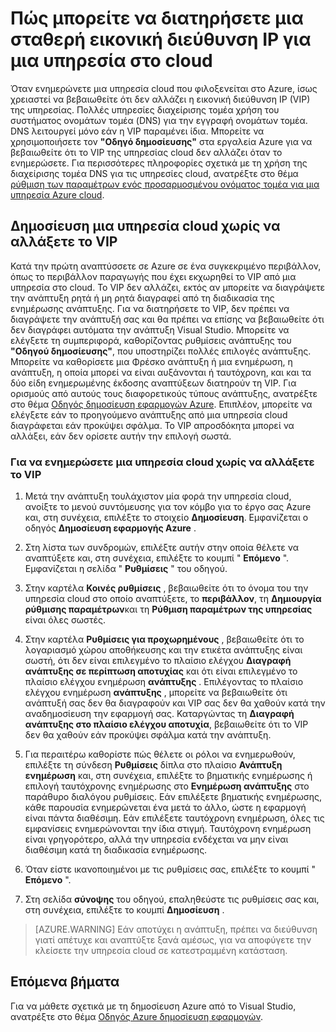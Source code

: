 <properties
   pageTitle="Πώς μπορείτε να διατηρήσετε μια σταθερή εικονική διεύθυνση IP για μια υπηρεσία cloud | Microsoft Azure"
   description="Μάθετε πώς μπορείτε να διασφαλίσετε ότι η εικονική διεύθυνση IP (VIP) από την υπηρεσία Azure cloud δεν αλλάζει."
   services="visual-studio-online"
   documentationCenter="na"
   authors="TomArcher"
   manager="douge"
   editor="" />
<tags
   ms.service="multiple"
   ms.devlang="dotnet"
   ms.topic="article"
   ms.tgt_pltfrm="na"
   ms.workload="multiple"
   ms.date="08/15/2016"
   ms.author="tarcher" />

# <a name="how-to-retain-a-constant-virtual-ip-address-for-a-cloud-service"></a>Πώς μπορείτε να διατηρήσετε μια σταθερή εικονική διεύθυνση IP για μια υπηρεσία στο cloud

Όταν ενημερώνετε μια υπηρεσία cloud που φιλοξενείται στο Azure, ίσως χρειαστεί να βεβαιωθείτε ότι δεν αλλάζει η εικονική διεύθυνση IP (VIP) της υπηρεσίας. Πολλές υπηρεσίες διαχείρισης τομέα χρήση του συστήματος ονομάτων τομέα (DNS) για την εγγραφή ονομάτων τομέα. DNS λειτουργεί μόνο εάν η VIP παραμένει ίδια. Μπορείτε να χρησιμοποιήσετε τον **"Οδηγό δημοσίευσης"** στα εργαλεία Azure για να βεβαιωθείτε ότι το VIP της υπηρεσίας cloud δεν αλλάζει όταν το ενημερώσετε. Για περισσότερες πληροφορίες σχετικά με τη χρήση της διαχείρισης τομέα DNS για τις υπηρεσίες cloud, ανατρέξτε στο θέμα [ρύθμιση των παραμέτρων ενός προσαρμοσμένου ονόματος τομέα για μια υπηρεσία Azure cloud](./cloud-services/cloud-services-custom-domain-name.md).

## <a name="publishing-a-cloud-service-without-changing-its-vip"></a>Δημοσίευση μια υπηρεσία cloud χωρίς να αλλάξετε το VIP

Κατά την πρώτη αναπτύσσετε σε Azure σε ένα συγκεκριμένο περιβάλλον, όπως το περιβάλλον παραγωγής που έχει εκχωρηθεί το VIP από μια υπηρεσία στο cloud. Το VIP δεν αλλάζει, εκτός αν μπορείτε να διαγράψετε την ανάπτυξη ρητά ή μη ρητά διαγραφεί από τη διαδικασία της ενημέρωσης ανάπτυξης. Για να διατηρήσετε το VIP, δεν πρέπει να διαγράψετε την ανάπτυξή σας και θα πρέπει να επίσης να βεβαιωθείτε ότι δεν διαγράφει αυτόματα την ανάπτυξη Visual Studio. Μπορείτε να ελέγξετε τη συμπεριφορά, καθορίζοντας ρυθμίσεις ανάπτυξης του **"Οδηγού δημοσίευσης"**, που υποστηρίζει πολλές επιλογές ανάπτυξης. Μπορείτε να καθορίσετε μια Φρέσκο ανάπτυξη ή μια ενημέρωση, η ανάπτυξη, η οποία μπορεί να είναι αυξάνονται ή ταυτόχρονη, και και τα δύο είδη ενημερωμένης έκδοσης αναπτύξεων διατηρούν τη VIP. Για ορισμούς από αυτούς τους διαφορετικούς τύπους ανάπτυξης, ανατρέξτε στο θέμα [Οδηγός δημοσίευση εφαρμογών Azure](vs-azure-tools-publish-azure-application-wizard.md).  Επιπλέον, μπορείτε να ελέγξετε εάν το προηγούμενο ανάπτυξης από μια υπηρεσία cloud διαγράφεται εάν προκύψει σφάλμα. Το VIP απροσδόκητα μπορεί να αλλάξει, εάν δεν ορίσετε αυτήν την επιλογή σωστά.

### <a name="to-update-a-cloud-service-without-changing-its-vip"></a>Για να ενημερώσετε μια υπηρεσία cloud χωρίς να αλλάξετε το VIP

1. Μετά την ανάπτυξη τουλάχιστον μία φορά την υπηρεσία cloud, ανοίξτε το μενού συντόμευσης για τον κόμβο για το έργο σας Azure και, στη συνέχεια, επιλέξτε το στοιχείο **Δημοσίευση**. Εμφανίζεται ο οδηγός **Δημοσίευση εφαρμογής Azure** .

1. Στη λίστα των συνδρομών, επιλέξτε αυτήν στην οποία θέλετε να αναπτύξετε και, στη συνέχεια, επιλέξτε το κουμπί " **Επόμενο** ". Εμφανίζεται η σελίδα " **Ρυθμίσεις** " του οδηγού.

1. Στην καρτέλα **Κοινές ρυθμίσεις** , βεβαιωθείτε ότι το όνομα του την υπηρεσία cloud στο οποίο αναπτύξετε, το **περιβάλλον**, τη **Δημιουργία ρύθμισης παραμέτρων**και τη **Ρύθμιση παραμέτρων της υπηρεσίας** είναι όλες σωστές.

1. Στην καρτέλα **Ρυθμίσεις για προχωρημένους** , βεβαιωθείτε ότι το λογαριασμό χώρου αποθήκευσης και την ετικέτα ανάπτυξης είναι σωστή, ότι δεν είναι επιλεγμένο το πλαίσιο ελέγχου **Διαγραφή ανάπτυξης σε περίπτωση αποτυχίας** και ότι είναι επιλεγμένο το πλαίσιο ελέγχου ενημέρωση **ανάπτυξης** . Επιλέγοντας το πλαίσιο ελέγχου ενημέρωση **ανάπτυξης** , μπορείτε να βεβαιωθείτε ότι ανάπτυξή σας δεν θα διαγραφούν και VIP σας δεν θα χαθούν κατά την αναδημοσίευση την εφαρμογή σας. Καταργώντας τη **Διαγραφή ανάπτυξης στο πλαίσιο ελέγχου αποτυχία**, βεβαιωθείτε ότι το VIP δεν θα χαθούν εάν προκύψει σφάλμα κατά την ανάπτυξη.

1. Για περαιτέρω καθορίστε πώς θέλετε οι ρόλοι να ενημερωθούν, επιλέξτε τη σύνδεση **Ρυθμίσεις** δίπλα στο πλαίσιο **Ανάπτυξη ενημέρωση** και, στη συνέχεια, επιλέξτε το βηματικής ενημέρωσης ή επιλογή ταυτόχρονης ενημέρωσης στο **Ενημέρωση ανάπτυξης** στο παράθυρο διαλόγου ρυθμίσεις. Εάν επιλέξετε βηματικής ενημέρωσης, κάθε παρουσία ενημερώνεται ένα μετά το άλλο, ώστε η εφαρμογή είναι πάντα διαθέσιμη. Εάν επιλέξετε ταυτόχρονη ενημέρωση, όλες τις εμφανίσεις ενημερώνονται την ίδια στιγμή. Ταυτόχρονη ενημέρωση είναι γρηγορότερο, αλλά την υπηρεσία ενδέχεται να μην είναι διαθέσιμη κατά τη διαδικασία ενημέρωσης.

1. Όταν είστε ικανοποιημένοι με τις ρυθμίσεις σας, επιλέξτε το κουμπί " **Επόμενο** ".

1. Στη σελίδα **σύνοψης** του οδηγού, επαληθεύστε τις ρυθμίσεις σας και, στη συνέχεια, επιλέξτε το κουμπί **Δημοσίευση** .

  >[AZURE.WARNING] Εάν αποτύχει η ανάπτυξη, πρέπει να διεύθυνση γιατί απέτυχε και αναπτύξτε ξανά αμέσως, για να αποφύγετε την κλείσετε την υπηρεσία cloud σε κατεστραμμένη κατάσταση.

## <a name="next-steps"></a>Επόμενα βήματα

Για να μάθετε σχετικά με τη δημοσίευση Azure από το Visual Studio, ανατρέξτε στο θέμα [Οδηγός Azure δημοσίευση εφαρμογών](vs-azure-tools-publish-azure-application-wizard.md).
